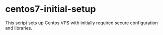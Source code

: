 # centos7-initial-setup
This script sets up Centos VPS with initially required secure configuration and libraries.
